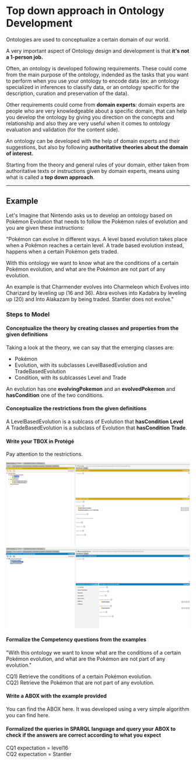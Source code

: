 # Top down approach in Ontology Development

Ontologies are used to conceptualize a certain domain of our world.

A very important aspect of Ontology design and development is that **it's not a 1-person job.**

Often, an ontology is developed following requirements. These could come from  the main purpose of the ontology, indended as the tasks that you want to perform when you use your ontology to encode data (ex: an ontology specialized in inferences to classify data, or an ontology specific for the description, curation and preservation of the data).<br>

Other requirements could come from **domain experts**: domain experts are people who are very knowledgeable about a specific domain, that can help you develop the ontology by giving you direction on the concepts and relationship and also they are very useful when it comes to ontology evaluation and validation (for the content side). <br>

An ontology can be developed with the help of domain experts and their suggestions, but also by following **authoritative theories about the domain of interest.**<br>

Starting from the theory and general rules of your domain, either taken from authoritative texts or instructions given by domain experts, means using what is called a **top down approach**.

***

## Example

Let's Imagine that Nintendo asks us to develop an ontology based on Pokémon Evolution that needs to follow the Pokémon rules of evolution and you are given these instructions:<br>

"Pokémon can evolve in different ways. A level based evolution takes place when a Pokémon reaches a certain level. A trade based evolution instead, happens when a certain Pokémon gets traded. <br>

With this ontology we want to know what are the conditions of a certain Pokémon evolution, and what are the Pokémon are not part of any evolution. <br>

An example is that Charmender evolves into Charmeleon which Evolves into Charizard by leveling up (16 and 36). Abra evolves into Kadabra by leveling up (20) and Into Alakazam by being traded. Stantler does not evolve." <br>

### Steps to Model

#### Conceptualize the theory by creating classes and properties from the given definitions 

Taking a look at the theory, we can say that the emerging classes are:

* Pokémon <br>
* Evolution, with its subclasses LevelBasedEvolution and TradeBasedEvolution <br>
* Condition, with its sublcasses Level and Trade <br>

An evolution has one **evolvingPokemon** and an **evolvedPokemon** and **hasCondition** one of the two conditions. 

#### Conceptualize the restrictions from the given definitions

A LevelBasedEvolution is a sublcass of Evolution that **hasCondition** **Level** <br>
A TradeBasedEvolution is a subclass of Evolution that **hasCondition** **Trade**.

#### Write your TBOX in Protégé

Pay attention to the restrictions.

![alt text](tbox1.png)
![alt text](tbox2.png)

#### Formalize the Competency questions from the examples

"With this ontology we want to know what are the conditions of a certain Pokémon evolution, and what are the Pokémon are not part of any evolution."

CQ1) Retrieve the conditions of a certain Pokémon evolution. <br>
CQ2) Retrieve the Pokémon that are not part of any evolution. <br>

#### Write a ABOX with the example provided

You can find the ABOX here. It was developed using a very simple algorithm you can find here.

#### Formalized the queries in SPARQL language and query your ABOX to check if the answers are correct according to what you expect

CQ1 expectation = level16 <br>
CQ2 expectation = Stantler



